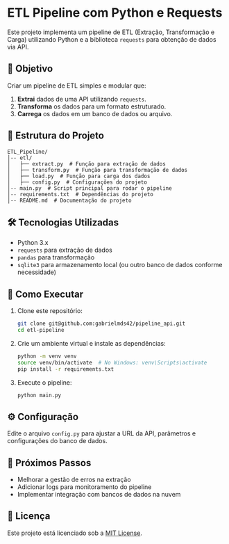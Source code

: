 # ETL Pipeline com Python e Requests

Este projeto implementa um pipeline de ETL (Extração, Transformação e Carga) utilizando Python e a biblioteca `requests` para obtenção de dados via API.

## 📌 Objetivo
Criar um pipeline de ETL simples e modular que:
1. **Extrai** dados de uma API utilizando `requests`.
2. **Transforma** os dados para um formato estruturado.
3. **Carrega** os dados em um banco de dados ou arquivo.

## 📂 Estrutura do Projeto
```
ETL_Pipeline/
│-- etl/
│   ├── extract.py  # Função para extração de dados
│   ├── transform.py  # Função para transformação de dados
│   ├── load.py  # Função para carga dos dados
│   ├── config.py  # Configurações do projeto
│-- main.py  # Script principal para rodar o pipeline
│-- requirements.txt  # Dependências do projeto
│-- README.md  # Documentação do projeto
```

## 🛠 Tecnologias Utilizadas
- Python 3.x
- `requests` para extração de dados
- `pandas` para transformação
- `sqlite3` para armazenamento local (ou outro banco de dados conforme necessidade)

## 🚀 Como Executar
1. Clone este repositório:
   ```bash
   git clone git@github.com:gabrielmds42/pipeline_api.git
   cd etl-pipeline
   ```
2. Crie um ambiente virtual e instale as dependências:
   ```bash
   python -m venv venv
   source venv/bin/activate  # No Windows: venv\Scripts\activate
   pip install -r requirements.txt
   ```
3. Execute o pipeline:
   ```bash
   python main.py
   ```

## ⚙️ Configuração
Edite o arquivo `config.py` para ajustar a URL da API, parâmetros e configurações do banco de dados.

## 📌 Próximos Passos
- Melhorar a gestão de erros na extração
- Adicionar logs para monitoramento do pipeline
- Implementar integração com bancos de dados na nuvem

## 📄 Licença
Este projeto está licenciado sob a [MIT License](LICENSE).


